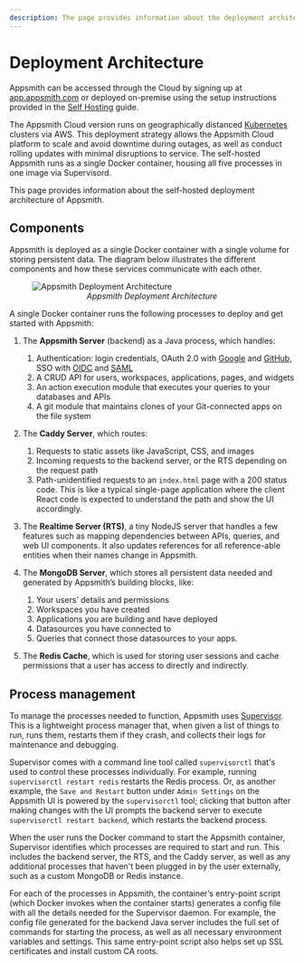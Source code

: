 ```yaml
---
description: The page provides information about the deployment architecture of Appsmith.
---
```

# Deployment Architecture

Appsmith can be accessed through the Cloud by signing up at [app.appsmith.com](https://app.appsmith.com/user/sign-up) or deployed on-premise using the setup instructions provided in the [Self Hosting](/getting-started/setup) guide. 

The Appsmith Cloud version runs on geographically distanced [Kubernetes](https://kubernetes.io/docs/concepts/overview/) clusters via AWS. This deployment strategy allows the Appsmith Cloud platform to scale and avoid downtime during outages, as well as conduct rolling updates with minimal disruptions to service. The self-hosted Appsmith runs as a single Docker container, housing all five processes in one image via Supervisord.

This page provides information about the self-hosted deployment architecture of Appsmith.

## Components

Appsmith is deployed as a single Docker container with a single volume for storing persistent data. The diagram below illustrates the different components and how these services communicate with each other.

<figure>
  <img src="/img/Appsmith_Deployment_Architecture.png" style= {{width:"700px", height:"auto"}} alt="Appsmith Deployment Architecture"/>
  <figcaption align = "center"><i>Appsmith Deployment Architecture</i></figcaption>
</figure>

A single Docker container runs the following processes to deploy and get started with Appsmith:

1. The **Appsmith Server** (backend) as a Java process, which handles:
    1. Authentication: login credentials, OAuth 2.0 with [Google](/getting-started/setup/instance-configuration/authentication/google-login) and [GitHub](http://localhost:3000/getting-started/setup/instance-configuration/authentication/github-login), SSO with [OIDC](/getting-started/setup/instance-configuration/authentication/openid-connect-oidc) and [SAML](/getting-started/setup/instance-configuration/authentication/security-assertion-markup-language-saml)
    2. A CRUD API for users, workspaces, applications, pages, and widgets
    3. An action execution module that executes your queries to your databases and APIs
    4. A git module that maintains clones of your Git-connected apps on the file system

2. The **Caddy Server**, which routes:
    1. Requests to static assets like JavaScript, CSS, and images
    2. Incoming requests to the backend server, or the RTS depending on the request path
    3. Path-unidentified requests to an `index.html` page with a 200 status code. This is like a typical single-page application where the client React code is expected to understand the path and show the UI accordingly.

3. The **Realtime Server (RTS)**, a tiny NodeJS server that handles a few features such as mapping dependencies between APIs, queries, and web UI components. It also updates references for all reference-able entities when their names change in Appsmith.

4. The **MongoDB Server**, which stores all persistent data needed and generated by Appsmith’s building blocks, like:
    1. Your users’ details and permissions
    2. Workspaces you have created
    3. Applications you are building and have deployed
    4. Datasources you have connected to
    5. Queries that connect those datasources to your apps.

5. The **Redis Cache**, which is used for storing user sessions and cache permissions that a user has access to directly and indirectly.

## Process management

To manage the processes needed to function, Appsmith uses [Supervisor](http://supervisord.org/). This is a lightweight process manager that, when given a list of things to run, runs them, restarts them if they crash, and collects their logs for maintenance and debugging.

Supervisor comes with a command line tool called `supervisorctl` that's used to control these processes individually. For example, running `supervisorctl restart redis` restarts the Redis process. Or, as another example, the `Save and Restart` button under `Admin Settings` on the Appsmith UI is powered by the `supervisorctl` tool; clicking that button after making changes with the UI prompts the backend server to execute `supervisorctl restart backend`, which restarts the backend process.

When the user runs the Docker command to start the Appsmith container, Supervisor identifies which processes are required to start and run. This includes the backend server, the RTS, and the Caddy server, as well as any additional processes that haven't been plugged in by the user externally, such as a custom MongoDB or Redis instance.

For each of the processes in Appsmith, the container’s entry-point script (which Docker invokes when the container starts) generates a config file with all the details needed for the Supervisor daemon. For example, the config file generated for the backend Java server includes the full set of commands for starting the process, as well as all necessary environment variables and settings. This same entry-point script also helps set up SSL certificates and install custom CA roots.
